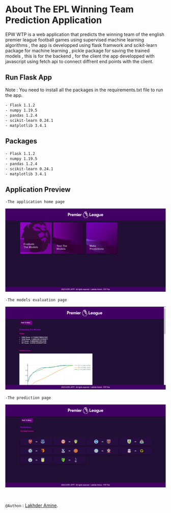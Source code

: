 # About The EPL Winning Team Prediction Application

EPW WTP is a web application that predicts the winning team of the english premier league football games using supervised machine learning algorithms , the app is developped using flask framwork and scikit-learn package for machine learning , pickle package for saving the trained models , this is for the backend , for the client the app developped with javascript using fetch api to connect diffrent end points with the client.

## Run Flask App

Note : You need to install all the packages in the requirements.txt file to run the app.

    - Flask 1.1.2
    - numpy 1.19.5
    - pandas 1.2.4
    - scikit-learn 0.24.1
    - matplotlib 3.4.1

## Packages

    - Flask 1.1.2
    - numpy 1.19.5
    - pandas 1.2.4
    - scikit-learn 0.24.1
    - matplotlib 3.4.1

## Application Preview

    -The application home page

<p align="center">
  <img src="https://github.com/LakhderAmine99/EPL_Winning_Team_Predictions/blob/main/flaskr/screen%20shots/Screenshot%202022-05-25%20002117.png" alt="Logo">
  <br />
</p>

    -The models evaluation page

<p align="center">
  <img src="https://github.com/LakhderAmine99/EPL_Winning_Team_Predictions/blob/main/flaskr/screen%20shots/Screenshot%202022-05-25%20002209.png" alt="Logo">
  <br />
</p>

    -The prediction page

<p align="center">
  <img src="https://github.com/LakhderAmine99/EPL_Winning_Team_Predictions/blob/main/flaskr/screen%20shots/Screenshot%202022-05-25%20002248.png" alt="Logo">
  <br />
</p>

<br>

`@Authon` : [Lakhder Amine](#Author).

